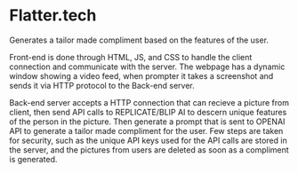 # Flatter.tech 
Generates a tailor made compliment based on the features of the user. 

Front-end is done through HTML, JS, and CSS to handle the client connection and communicate with the server. The webpage has a dynamic window showing a video feed, when prompter it takes a screenshot and sends it via HTTP protocol to the Back-end server.

Back-end server accepts a HTTP connection that can recieve a picture from client, then send API calls to REPLICATE/BLIP AI to descern unique features of the person in the picture. Then generate a prompt that is sent to OPENAI API to generate a tailor made compliment for the user. Few steps are taken for security, such as the unique API keys used for the API calls are stored in the server, and the pictures from users are deleted as soon as a compliment is generated. 
